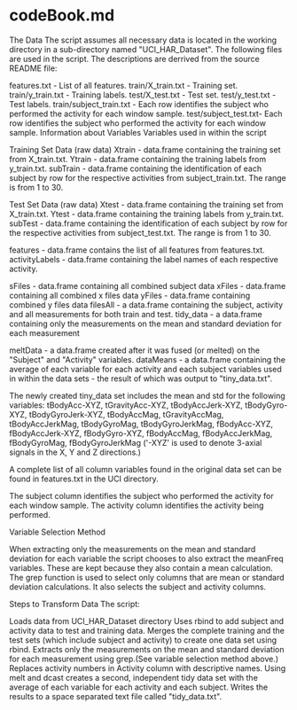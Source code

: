 codeBook.md
================================
The Data
The script assumes all necessary data is located in the working directory in a sub-directory named "UCI_HAR_Dataset". The following files are used in the script. The descriptions are derrived from the source README file:

features.txt - List of all features.
train/X_train.txt - Training set.
train/y_train.txt - Training labels.
test/X_test.txt - Test set.
test/y_test.txt - Test labels.
train/subject_train.txt - Each row identifies the subject who performed the activity for each window sample.
test/subject_test.txt- Each row identifies the subject who performed the activity for each window sample.
Information about Variables
Variables used in within the script

Training Set Data (raw data)
Xtrain - data.frame containing the training set from X_train.txt.
Ytrain - data.frame containing the training labels from y_train.txt.
subTrain - data.frame containing the identification of each subject by row for the respective activities from subject_train.txt. The range is from 1 to 30. 

Test Set Data (raw data)
Xtest - data.frame containing the training set from X_train.txt.
Ytest - data.frame containing the training labels from y_train.txt.
subTest - data.frame containing the identification of each subject by row for the respective activities from subject_test.txt. The range is from 1 to 30. 

features - data.frame contains the list of all features from features.txt.
activityLabels - data.frame containing the label names of each respective activity.

 
sFiles - data.frame containing all combined subject data
xFiles - data.frame containing all combined x files data
yFiles - data.frame containing combined y files data
filesAll - a data.frame containing the subject, activity and all measurements for both train and test.
tidy_data - a data.frame containing only the measurements on the mean and standard deviation for each measurement

meltData - a data.frame created after it was fused (or melted) on the "Subject" and "Activity" variables.
dataMeans - a data.frame containing the average of each variable for each activity and each subject variables used in within the data sets - the result of which was output to "tiny_data.txt".

The newly created tiny_data set includes the mean and std for the following variables:
tBodyAcc-XYZ, tGravityAcc-XYZ, tBodyAccJerk-XYZ, tBodyGyro-XYZ, tBodyGyroJerk-XYZ, tBodyAccMag, tGravityAccMag, tBodyAccJerkMag, tBodyGyroMag, tBodyGyroJerkMag, fBodyAcc-XYZ, fBodyAccJerk-XYZ, fBodyGyro-XYZ, fBodyAccMag, fBodyAccJerkMag, fBodyGyroMag, fBodyGyroJerkMag ('-XYZ' is used to denote 3-axial signals in the X, Y and Z directions.)

A complete list of all column variables found in the original data set can be found in features.txt in the UCI directory.

The subject column identifies the subject who performed the activity for each window sample. The activity column identifies the activity being performed.



Variable Selection Method

When extracting only the measurements on the mean and standard deviation for each variable the script chooses to also extract the meanFreq variables. These are kept because they also contain a mean calculation. The grep function is used to select only columns that are mean or standard deviation calculations. It also selects the subject and activity columns.

Steps to Transform Data
The script:

Loads data from UCI_HAR_Dataset directory
Uses rbind to add subject and activity data to test and training data.
Merges the complete training and the test sets (which include subject and activity) to create one data set using rbind.
Extracts only the measurements on the mean and standard deviation for each measurement using grep.(See variable selection method above.)
Replaces activity numbers in Activity column with descriptive names.
Using melt and dcast creates a second, independent tidy data set with the average of each variable for each activity and each subject.
Writes the results to a space separated text file called "tidy_data.txt".
